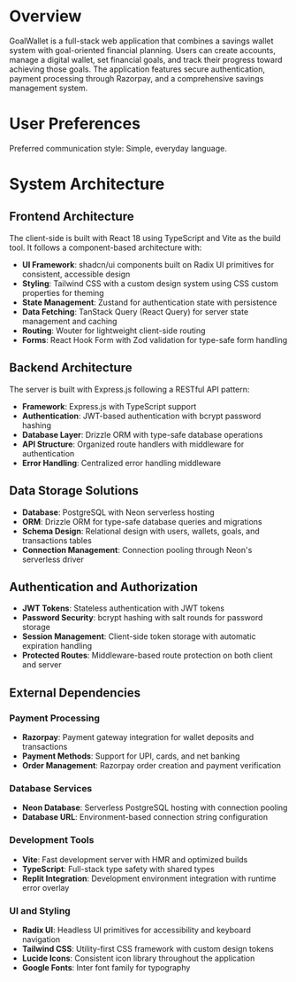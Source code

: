 # Overview

GoalWallet is a full-stack web application that combines a savings wallet system with goal-oriented financial planning. Users can create accounts, manage a digital wallet, set financial goals, and track their progress toward achieving those goals. The application features secure authentication, payment processing through Razorpay, and a comprehensive savings management system.

# User Preferences

Preferred communication style: Simple, everyday language.

# System Architecture

## Frontend Architecture
The client-side is built with React 18 using TypeScript and Vite as the build tool. It follows a component-based architecture with:
- **UI Framework**: shadcn/ui components built on Radix UI primitives for consistent, accessible design
- **Styling**: Tailwind CSS with a custom design system using CSS custom properties for theming
- **State Management**: Zustand for authentication state with persistence
- **Data Fetching**: TanStack Query (React Query) for server state management and caching
- **Routing**: Wouter for lightweight client-side routing
- **Forms**: React Hook Form with Zod validation for type-safe form handling

## Backend Architecture
The server is built with Express.js following a RESTful API pattern:
- **Framework**: Express.js with TypeScript support
- **Authentication**: JWT-based authentication with bcrypt password hashing
- **Database Layer**: Drizzle ORM with type-safe database operations
- **API Structure**: Organized route handlers with middleware for authentication
- **Error Handling**: Centralized error handling middleware

## Data Storage Solutions
- **Database**: PostgreSQL with Neon serverless hosting
- **ORM**: Drizzle ORM for type-safe database queries and migrations
- **Schema Design**: Relational design with users, wallets, goals, and transactions tables
- **Connection Management**: Connection pooling through Neon's serverless driver

## Authentication and Authorization
- **JWT Tokens**: Stateless authentication with JWT tokens
- **Password Security**: bcrypt hashing with salt rounds for password storage
- **Session Management**: Client-side token storage with automatic expiration handling
- **Protected Routes**: Middleware-based route protection on both client and server

## External Dependencies

### Payment Processing
- **Razorpay**: Payment gateway integration for wallet deposits and transactions
- **Payment Methods**: Support for UPI, cards, and net banking
- **Order Management**: Razorpay order creation and payment verification

### Database Services
- **Neon Database**: Serverless PostgreSQL hosting with connection pooling
- **Database URL**: Environment-based connection string configuration

### Development Tools
- **Vite**: Fast development server with HMR and optimized builds
- **TypeScript**: Full-stack type safety with shared types
- **Replit Integration**: Development environment integration with runtime error overlay

### UI and Styling
- **Radix UI**: Headless UI primitives for accessibility and keyboard navigation
- **Tailwind CSS**: Utility-first CSS framework with custom design tokens
- **Lucide Icons**: Consistent icon library throughout the application
- **Google Fonts**: Inter font family for typography